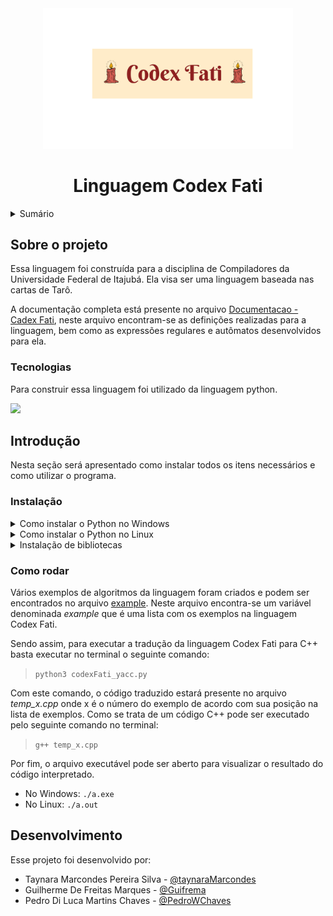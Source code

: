 <div align="center">
    <img src="./CodexFati_logo.svg" alt="Logo" width="400">
    <h1>Linguagem Codex Fati</h1>
</div>

<details>
  <summary>Sumário</summary>
  <ol>
    <li>
      <a href="#sobre-o-projeto">Sobre o projeto</a>
      <ul>
        <li><a href="#tecnologias">Tecnologias</a></li>
      </ul>
    </li>
    <li>
      <a href="#introdução">Introdução</a>
      <ul>
        <li><a href="#instalação">Instalação</a></li>
        <li><a href="#como-rodar">Como rodar</a></li>
      </ul>
    </li>
    <li><a href="#desenvolvimento">Desenvolvimento</a></li>
  </ol>
</details>

## Sobre o projeto

Essa linguagem foi construída para a disciplina de Compiladores da Universidade Federal de Itajubá. Ela visa ser uma linguagem baseada nas cartas de Tarô.

A documentação completa está presente no arquivo [Documentacao - Cadex Fati](https://drive.google.com/file/d/1Lx0d2KeWiftHK-ltPhCwVvXCdbJWJOfU/view?usp=sharing), neste arquivo encontram-se as definições realizadas para a linguagem, bem como as expressões regulares e autômatos desenvolvidos para ela.

### Tecnologias

Para construir essa linguagem foi utilizado da linguagem python.

<a href="https://www.python.org/" target="_blank"><img src="https://www.python.org/static/img/python-logo@2x.png" width="150"></a>

## Introdução

Nesta seção será apresentado como instalar todos os itens necessários e como utilizar o programa.

### Instalação

<details>
    <summary>Como instalar o Python no Windows</summary>
    
A instalação do Python no Windows segue o padrão da maioria dos programas instalados no sistema operacional em questão com uma única ressalva: no início do processo de instalação, deve-se selecionar a opção “Add Python (version) to PATH”. Com isso, o Windows saberá onde está localizado o interpretador do Python e, assim, conseguiremos utilizá-lo sem problemas.

1. Acesse a [página oficial](https://www.python.org/downloads/) para realizar o download do instalador do Python na versão desejada
2. Vá até a pasta na qual foi feito o download do instalador do Python
3. Clique com o botão direito em cima do instalador e clique na opção “Executar como Administrador”.
4. Com o instalador aberto tenha a certeza de ter marcado as opções “Add Python (version) to PATH” para que o comando python fique disponível.
5. Por fim clique em “Install Now” e siga o processo padrão de instalação de programas no Windows (next, next, next, finish).

</details>

<details>
    <summary>Como instalar o Python no Linux</summary>
    
Os sistemas GNU/Linux mais recentes já possuem uma versão do Python instalada junto com o sistema operacional. Podemos checar com o seguinte comando:

`which python3`

- Debian e Ubuntu: Através do gerenciador de pacotes, é possível instalar versões específicas do Python. No exemplo abaixo, é instalada a versão, por exemplo, 3.9 do Python.

  `sudo apt-get install python3.9`

- RedHat e CentOS: Assim como no tópico anterior, é possível instalar versões específicas do Python. No comando abaixo, é instalada a versão, por exemplo, 3.9 do Python.

  `sudo yum install python3.9`

</details>

<details>
  <summary>Instalação de bibliotecas</summary>
O projeto também conta com algumas bibliotecas para correta execução do código. Sendo assim, tanto para o Windows quanto para o Linux é necessário abrir o terminal e digitar os seguinte comandos para instalar as bibliotecas necessárias:

- `pip install ply`

- `pip install numpy`

</details>

### Como rodar

Vários exemplos de algoritmos da linguagem foram criados e podem ser encontrados no arquivo [example](/example.py). Neste arquivo encontra-se um variável denominada _example_ que é uma lista com os exemplos na linguagem Codex Fati.

Sendo assim, para executar a tradução da linguagem Codex Fati para C++ basta executar no terminal o seguinte comando:

> `python3 codexFati_yacc.py`

Com este comando, o código traduzido estará presente no arquivo _temp\_x.cpp_ onde x é o número do exemplo de acordo com sua posição na lista de exemplos. Como se trata de um código C++ pode ser executado pelo seguinte comando no terminal:

> `g++ temp_x.cpp`

Por fim, o arquivo executável pode ser aberto para visualizar o resultado do código interpretado.

- No Windows: `./a.exe`
- No Linux: `./a.out`

## Desenvolvimento

Esse projeto foi desenvolvido por:

- Taynara Marcondes Pereira Silva - [@taynaraMarcondes](https://github.com/taynaraMarcondes)
- Guilherme De Freitas Marques - [@Guifrema](https://github.com/Guifrema)
- Pedro Di Luca Martins Chaves  - [@PedroWChaves](https://github.com/PedroWChaves)
